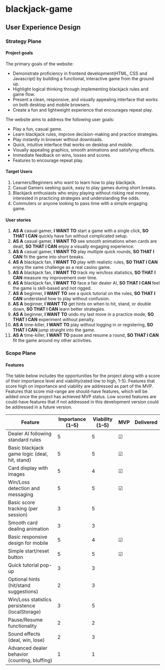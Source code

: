 # blackjack-game

## User Experience Design

### Strategy Plane

#### Project goals
The primary goals of the website:
- Demonstrate proficiency in frontend development(HTML, CSS and Javascript) by building a functional, interactive game from the ground up.
- Highlight logical thinking through implementing blackjack rules and game flow.
- Present a clean, responsive, and visually appealing interface that works on both desktop and mobile browsers.
- Create a fun and lightweight experience that encourages repeat play.

The website aims to address the following user goals:
- Play a fun, casual game.
- Learn blackjack rules, improve decision-making and practice strategies.
- Play instantly in browser without downloads.
- Quick, intuitive interface that works on desktop and mobile.
- Visually appealing graphics, smooth animations and satisfying effects.
- Immediate feedback on wins, losses and scores.
- Features to encourage repeat play.

#### Target Users
1. Learners/Beginners who want to learn how to play blackjack. 
2. Casual Gamers seeking quick, easy to play games during short breaks.
3. Blackjack enthusiasts who enjoy playing without risking real money, interested in practicing strategies and understanding the odds. 
4. Commuters or anyone looking to pass time with a simple engaging game.

#### User stories
1. **AS A** casual gamer, **I WANT TO** start a game with a single click, **SO THAT I CAN** quickly have fun without complicated setup.  
2. **AS A** casual gamer, **I WANT TO** see smooth animations when cards are dealt, **SO THAT I CAN** enjoy a visually engaging experience.  
3. **AS A** casual gamer, **I WANT TO** play multiple quick rounds, **SO THAT I CAN** fit the game into short breaks.  
4. **AS A** blackjack fan, **I WANT TO** play with realistic rules, **SO THAT I CAN** enjoy the same challenge as a real casino game.  
5. **AS A** blackjack fan, **I WANT TO** track my win/loss statistics, **SO THAT I CAN** measure my improvement over time.  
6. **AS A** blackjack fan, **I WANT TO** face a fair dealer AI, **SO THAT I CAN** feel the game is skill-based and not rigged.  
7. **AS A** beginner, **I WANT TO** see a quick tutorial on the rules, **SO THAT I CAN** understand how to play without confusion.  
8. **AS A** beginner, **I WANT TO** get hints on when to hit, stand, or double down, **SO THAT I CAN** learn better strategies.  
9. **AS A** beginner, **I WANT TO** undo my last move in a practice mode, **SO THAT I CAN** experiment without penalty.  
10. **AS A** time-killer, **I WANT TO** play without logging in or registering, **SO THAT I CAN** jump straight into the game.  
11. **AS A** time-killer, **I WANT TO** pause and resume a round, **SO THAT I CAN** fit the game around my other activities. 

### Scope Plane

#### Features
The table below includes the opportunities for the project along with a score of their importance level and viability(rated low to high, 1-5). Features that score high on importance and viability are addressed as part of the MVP. Features that score mid-range are should-have features, which will be added once the project has achieved MVP status. Low scored features are could-have features that if not addressed in this development version could be addressed in a future version.

| Feature                                             | Importance (1–5) | Viability (1–5) | MVP      | Delivered |
|-----------------------------------------------------|------------------|-----------------| -------- | --- |
| Dealer AI following standard rules                  | 5                | 5               | &#x2611; |  |
| Basic blackjack game logic (deal, hit, stand)       | 5                | 5               | &#x2611; |  |
| Card display with images                            | 5                | 4               | &#x2611; |  |
| Win/Loss detection and messaging                    | 5                | 5               | &#x2611; |  |
| Basic score tracking (per session)                  | 3                | 5               |      |  |
| Smooth card dealing animation                       | 3                | 3               |      |  |
| Basic responsive design for mobile                  | 5                | 4               | &#x2611; |  |
| Simple start/reset button                           | 5                | 5               | &#x2611; |  |
| Quick tutorial pop-up                               | 3                | 3               |      |  |
| Optional hints (hit/stand suggestions)              | 2                | 3               |      |  |
| Win/Loss statistics persistence (localStorage)      | 3                | 5               |      |  |
| Pause/Resume functionality                          | 2                | 2               |      |  |
| Sound effects (deal, win, lose)                     | 2                | 3               |      |  |
| Advanced dealer behavior (counting, bluffing)       | 1                | 1               |      |  |





